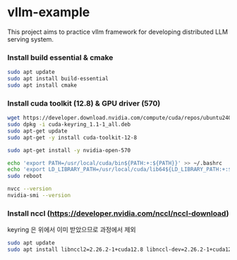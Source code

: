 # vllm-example
This project aims to practice vllm framework for developing distributed LLM serving system.

### Install build essential & cmake
```bash
sudo apt update
sudo apt install build-essential
sudo apt install cmake
```

### Install cuda toolkit (12.8) & GPU driver (570)
```bash
wget https://developer.download.nvidia.com/compute/cuda/repos/ubuntu2404/x86_64/cuda-keyring_1.1-1_all.deb
sudo dpkg -i cuda-keyring_1.1-1_all.deb
sudo apt-get update
sudo apt-get -y install cuda-toolkit-12-8

sudo apt-get install -y nvidia-open-570

echo 'export PATH=/usr/local/cuda/bin${PATH:+:${PATH}}' >> ~/.bashrc
echo 'export LD_LIBRARY_PATH=/usr/local/cuda/lib64${LD_LIBRARY_PATH:+:${LD_LIBRARY_PATH}}' >> ~/.bashrc
sudo reboot
```
```bash
nvcc --version
nvidia-smi --version
```

### Install nccl (https://developer.nvidia.com/nccl/nccl-download)
keyring 은 위에서 이미 받았으므로 과정에서 제외
```bash
sudo apt update
sudo apt install libnccl2=2.26.2-1+cuda12.8 libnccl-dev=2.26.2-1+cuda12.8
```

